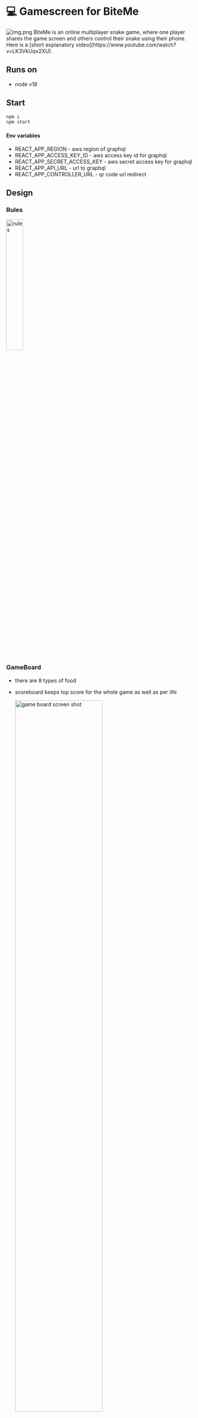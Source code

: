 # 💻 Gamescreen for BiteMe

<img alt="img.png" src="readme-img/img.png"/>
BiteMe is an online multiplayer snake game, 
where one player shares the game screen and others control their snake using their phone. 
Here is a [short explanatory video](https://www.youtube.com/watch?v=LK3VkUqv2XU).

## Runs on
- node v18

## Start
```bash
npm i
npm start
````

#### Env variables
- REACT_APP_REGION  - aws region of graphql
- REACT_APP_ACCESS_KEY_ID - aws access key id for graphql
- REACT_APP_SECRET_ACCESS_KEY - aws secret access key for graphql
- REACT_APP_API_URL - url to graphql
- REACT_APP_CONTROLLER_URL - qr code url redirect

## Design
### Rules
<img alt="rules" src="readme-img/img_2.png" width="30%"/>

### GameBoard
- there are 8 types of food
- scoreboard keeps top score for the whole game as well as per life

  <img alt="game board screen shot" src="readme-img/img_5.png" width="70%"/>

## Tech stack
- React, Typescript
- AWS AppSync

  <img alt="tech stack diagram" src="readme-img/img_1.png" width="70%"/>

# Game Architecture
## Components composition
```tsx
<>
    <NavBar>
      <Logo/>
      <QR code/> {/*redirects to you to conroller with correct screenID*/}
    <NavBar/>
    <Game> {/*Game logic (ticking, growing, food, scores, players...)*/}
      <NewPlayerLogic/> {/*handles graphQL subscription and mutations*/}
      { players ? 
        <Rules/> : // show rules if no players, otherwise show scoreboard
        <Scoreboard>
          <Player/> {/*Player score details*/}
        <Scoreboard/> } 
      <Board/> {/*rendering of snakes, foods, board*/} 
    <Game/>
</>
```

## States
#### Counter
- type: `number`
- ensures that the game renders at each tick rather than at change of other states

#### Players
```ts
type TDirections = 'UP' | 'DOWN' | 'RIGHT' | 'LEFT';

interface IPlayerSchema {
    direction: TDirections,
    color: string,
    playerId: string,
    screenId: string,
    name: string,
    toGrow: number,
    __typename: string,
}

interface IRealTimeData {
    data: {
        onPositionUpdated: IPlayerSchema
    }
}
```
- stores all players that ever joined the game, does not delete the ones that died
- allows for them to rejoin without the need to refresh the controller (`playerId` stays the same);

#### Positions
```ts
export interface IPositionSchema {
    row: number,
    col: number,
}

export interface IAllPositions {
    [key: string] : IPositionSchema[],
}
```
- most up-to-date position of all active players and the snakes
- snake body is an array of coordinates

#### Foods
```ts
export type TFood = 'apple' | 'banana' | 'cherries' | 'lemon' | 'mango' | 'orange' | 'pineapple' | 'watermelon'

export interface IFood {
    position: IPositionSchema,
    type: TFood,
}
```
- most up-to-date position of all foods

#### Board
```ts
export type TBoard = ({[key: string]:string } | string | null)[][]
```
- abstract representation of the board in the form of array of arrays (rows and cols)
- if there is `food = 'banana' | ...`
- if there is `player = {[playerId]: 'BODY' | 'HEAD`}

#### Scores
```ts
export interface IScore {
    food: number,
    status: boolean,
    highest: number,
}

export interface IScores {
    [key: string]: IScore,
}
```
- keeps tabs on highest score as well as current score
- sorted by current score



## Adjustable inputs - in `src/consts.ts`
- `FOOD_COEFFICIENT` - amount of food spawned
- `MIN_LENGTH` - starting length of snakes 
- `TICK` - speed of the game
- `KILL_BONUS` - points for killing a snake

## Rules
- there are only 3 directions a snake can go (forward, left, right; no backwards)
- by "killing" a snake (if a snake runs into you and dies) you can get extra points

## Caveats
- Doing U turn too fast (i.e. within one tick) will result in the direction being ignored and the snake would continue as previous direction. 
- If both snakes will hit the same spot at the same time, they pass through each other - for each of them the algorithm determined that the next cell is empty

# CICD

![image](https://user-images.githubusercontent.com/63497846/208659212-420821e6-d230-4c6c-82a5-facd4ef6dff3.png)

## CI
1. github workflow on feature branches to build a package  - using makefile to execute the commands
2. github workflow on master branch to build a package as well as release to S3 - release dev bucket - using makefile to execute commands as well as gulpfile for zipping
3. github workflow on tag to build a package and release to both S3 - release stable bucket

In simple words, everytime I push something to a feature branch, github will try to build a package that is ready to be deployed (npm run build). 
Everytime I push to master branch, not only will a package be created but a version file will be added to the build. 
This build is then saved as an artifact on github as well as saved to the S3 release bucket

## CD
- on push to master, deploy to staging - happening in the infrastructure repository

Everytime I push to master (merge pull from feature), a workflow on my infrastructure repository is triggered.
This will copy latest version from the S3 release bucket and deploy it to the public staging bucket.
From there the static files are served.

## Resources
- [inspiration for ticks](https://bookout.co.il/2020/07/16/cool-snake-with-react-hooks/)
- [deployment to S3](https://ljmocic.medium.com/deploying-react-application-to-aws-s3-using-github-actions-85addacaeace)
